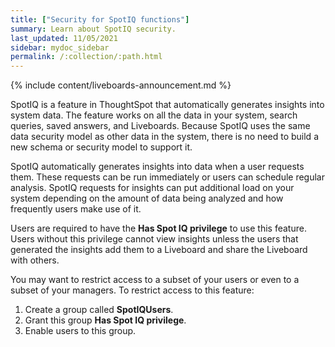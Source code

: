 ```yaml
---
title: ["Security for SpotIQ functions"]
summary: Learn about SpotIQ security.
last_updated: 11/05/2021
sidebar: mydoc_sidebar
permalink: /:collection/:path.html
---
```


{% include content/liveboards-announcement.md %}

SpotIQ is a feature in ThoughtSpot that automatically generates insights into system data. The feature works on all the data in your system, search queries, saved answers, and Liveboards. Because SpotIQ uses the same data security model as other data in the system, there is no need to build a new schema or security model to support it.

SpotIQ automatically generates insights into data when a user requests them. These requests can be run immediately or users can schedule regular analysis. SpotIQ requests for insights can put additional load on your system depending on the amount of data being analyzed and how frequently users make use of it.

Users are required to have the **Has Spot IQ privilege** to use this feature. Users without this privilege cannot view insights unless the users that generated the insights add them to a Liveboard and share the Liveboard with others.

You may want to restrict access to a subset of your users or even to a subset of your managers. To restrict access to this feature:

1. Create a group called **SpotIQUsers**.
2. Grant this group **Has Spot IQ privilege**.
3. Enable users to this group.
